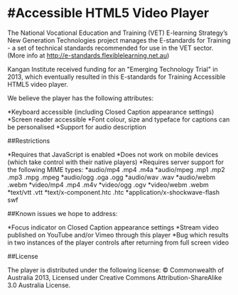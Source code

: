 #Accessible HTML5 Video Player
=============================

The National Vocational Education and Training (VET) E-learning Strategy’s New Generation Technologies project manages the E-standards for Training - a set of technical standards recommended for use in the VET sector. (More info at http://e-standards.flexiblelearning.net.au)

Kangan Institute received funding for an "Emerging Technology Trial" in 2013, which eventually resulted in this E-standards for Training Accessible HTML5 video player.

We believe the player has the following attributes:

*Keyboard accessible (including Closed Caption appearance settings)
*Screen reader accessible
*Font colour, size and typeface for captions can be personalised
*Support for audio description

##Restrictions

*Requires that JavaScript is enabled
*Does not work on mobile devices (which take control with their native players)
*Requires server support for the following MIME types:
  *audio/mp4 .mp4 .m4a
  *audio/mpeg .mp1 .mp2 .mp3 .mpg .mpeg
  *audio/ogg .oga .ogg
  *audio/wav .wav
  *audio/webm .webm
  *video/mp4 .mp4 .m4v
  *video/ogg .ogv
  *video/webm .webm
  *text/vtt .vtt
  *text/x-component.htc .htc
  *application/x-shockwave-flash swf

##Known issues we hope to address:

*Focus indicator on Closed Caption appearance settings
*Stream video published on YouTube and/or Vimeo through this player
*Bug which results in two instances of the player controls after returning from full screen video

##License

The player is distributed under the following license:
© Commonwealth of Australia 2013, Licensed under Creative Commons Attribution-ShareAlike 3.0 Australia License.
